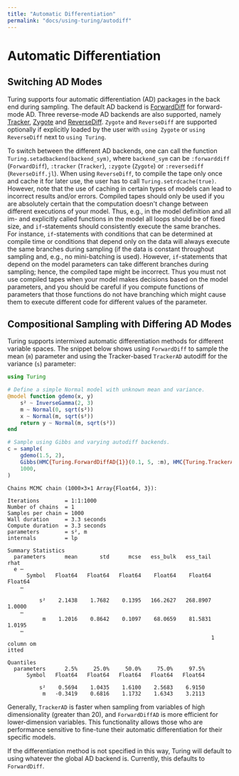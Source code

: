 ```yaml
---
title: "Automatic Differentiation"
permalink: "docs/using-turing/autodiff"
---
```



# Automatic Differentiation

## Switching AD Modes

Turing supports four automatic differentiation (AD) packages in the back end during sampling. The default AD backend is [ForwardDiff](https://github.com/JuliaDiff/ForwardDiff.jl) for forward-mode AD. Three reverse-mode AD backends are also supported, namely [Tracker](https://github.com/FluxML/Tracker.jl), [Zygote](https://github.com/FluxML/Zygote.jl) and [ReverseDiff](https://github.com/JuliaDiff/ReverseDiff.jl). `Zygote` and `ReverseDiff` are supported optionally if explicitly loaded by the user with `using Zygote` or `using ReverseDiff` next to `using Turing`.

To switch between the different AD backends, one can call the function `Turing.setadbackend(backend_sym)`, where `backend_sym` can be `:forwarddiff` (`ForwardDiff`), `:tracker` (`Tracker`), `:zygote` (`Zygote`) or `:reversediff` (`ReverseDiff.jl`). When using `ReverseDiff`, to compile the tape only once and cache it for later use, the user has to call `Turing.setrdcache(true)`. However, note that the use of caching in certain types of models can lead to incorrect results and/or errors.
Compiled tapes should only be used if you are absolutely certain that the computation doesn't change between different executions of your model.
Thus, e.g., in the model definition and all im- and explicitly called functions in the model all loops should be of fixed size, and `if`-statements should consistently execute the same branches.
For instance, `if`-statements with conditions that can be determined at compile time or conditions that depend only on the data will always execute the same branches during sampling (if the data is constant throughout sampling and, e.g., no mini-batching is used).
However, `if`-statements that depend on the model parameters can take different branches during sampling; hence, the compiled tape might be incorrect.
Thus you must not use compiled tapes when your model makes decisions based on the model parameters, and you should be careful if you compute functions of parameters that those functions do not have branching which might cause them to execute different code for different values of the parameter.

## Compositional Sampling with Differing AD Modes

Turing supports intermixed automatic differentiation methods for different variable spaces. The snippet below shows using `ForwardDiff` to sample the mean (`m`) parameter and using the Tracker-based `TrackerAD` autodiff for the variance (`s`) parameter:

```julia
using Turing

# Define a simple Normal model with unknown mean and variance.
@model function gdemo(x, y)
    s² ~ InverseGamma(2, 3)
    m ~ Normal(0, sqrt(s²))
    x ~ Normal(m, sqrt(s²))
    return y ~ Normal(m, sqrt(s²))
end

# Sample using Gibbs and varying autodiff backends.
c = sample(
    gdemo(1.5, 2),
    Gibbs(HMC{Turing.ForwardDiffAD{1}}(0.1, 5, :m), HMC{Turing.TrackerAD}(0.1, 5, :s²)),
    1000,
)
```

```
Chains MCMC chain (1000×3×1 Array{Float64, 3}):

Iterations        = 1:1:1000
Number of chains  = 1
Samples per chain = 1000
Wall duration     = 3.3 seconds
Compute duration  = 3.3 seconds
parameters        = s², m
internals         = lp

Summary Statistics
  parameters      mean       std      mcse   ess_bulk   ess_tail      rhat 
  e ⋯
      Symbol   Float64   Float64   Float64    Float64    Float64   Float64 
    ⋯

          s²    2.1438    1.7682    0.1395   166.2627   268.8907    1.0000 
    ⋯
           m    1.2016    0.8642    0.1097    68.0659    81.5831    1.0195 
    ⋯
                                                                1 column om
itted

Quantiles
  parameters      2.5%     25.0%     50.0%     75.0%     97.5%
      Symbol   Float64   Float64   Float64   Float64   Float64

          s²    0.5694    1.0435    1.6100    2.5683    6.9150
           m   -0.3419    0.6816    1.1732    1.6343    3.2113
```





Generally, `TrackerAD` is faster when sampling from variables of high dimensionality (greater than 20), and `ForwardDiffAD` is more efficient for lower-dimension variables. This functionality allows those who are performance sensitive to fine-tune their automatic differentiation for their specific models.

If the differentiation method is not specified in this way, Turing will default to using whatever the global AD backend is. Currently, this defaults to `ForwardDiff`.
